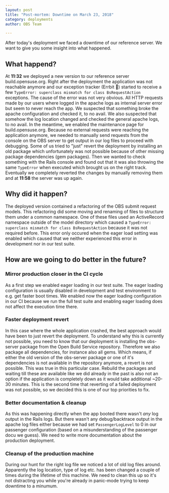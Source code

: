 ```yaml
---
layout: post
title: "Post-mortem: Downtime on March 23, 2018"
category: deployments
author: OBS Team

---
```


After today's deployment we faced a downtime of our reference server. We want to give you some insight into what happened.

## What happend?

At **11:32** we deployed a new version to our reference server build.opensuse.org. 
Right after the deployment the application was not reachable anymore and our exception tracker (Errbit 💋) started to receive a few `TypeError: superclass mismatch for class BsRequestAction` exceptions. 
The cause of the error was not very obvious.
All HTTP requests made by our users where logged in the apache logs as internal server error but seem to never reach the app.
We suspected that something broke the apache configuration and checked it, to no avail.
We also suspected that somehow the log location changed and checked the general apache logs, to no avail.
In the meantime, we enabled the maintenance page for build.opensuse.org.
Because no external requests were reaching the application anymore, we needed to manually send requests from the console on the OBS server to get output in our log files to proceed with debugging.
Some of us tried to "just" revert the deployment by installing an old package which unfortunately was not possible because of other missing package dependencies (gem packages).
Then we wanted to check something with the Rails console and found out that it was also throwing the same `TypeError` when executed which brought us on the right track.
Eventually we completely reverted the changes by manually removing them and at **11:58** the server was up again.

## Why did it happen?

The deployed version contained a refactoring of the OBS submit request models.
This refactoring did some moving and renaming of files to structure them under a common namespace.
One of these files used an ActiveRecord namespace outside of the model directory which caused a ``TypeError: superclass mismatch for class BsRequestAction`` because it was not required before.
This error only occured when the eager load setting was enabled which caused that we neither experienced this error in development nor in our test suite.

## How are we going to do better in the future?

### Mirror production closer in the CI cycle
As a first step we enabled eager loading in our test suite. 
The eager loading configuration is usually disabled in development and test environment to e.g. get faster boot times.
We enabled now the eager loading configuration in our CI because we run the full test suite and enabling eager loading does not affect the execution time there.

### Faster deployment revert
In this case where the whole application crashed, the best approach would have been to just revert the deployment.
To understand why this is currently not possible, you need to know that our deployment is installing the obs-server package from the Open Build Service repository.
Therefore we also package all dependencies, for instance also all gems.
Which means, if either the old version of the obs-server package or one of it's dependencies is not available in the repository anymore, a revert is not possible.
This was true in this particular case.
Rebuild the packages and waiting till these are available like we did already in the past is also not an option if the application is completely down as it would take additional ~20-30 minutes. 
This is the second time that reverting of a failed deployment was not possible, so we decided this is one of our top priorities to fix.

### Better documentation & cleanup
As this was happening directly when the app booted there wasn't _any_ log output in the Rails logs. 
But there wasn't any debug/backtrace output in the apache log files either because we had set ``PassengerLogLevel`` to 0 in our passenger configuration (based on a misunderstanding of the passenger docu we guess). We need to write more documentation about the production deployment.

### Cleanup of the production machine
During our hunt for the right log file we noticed a lot of old log files around. Apparently the log location, type of log etc. has been changed a couple of times during the lifetime of this machine.
We need to clean this up so it's not distracting you while you're already in panic-mode trying to keep downtime to a minumum.

